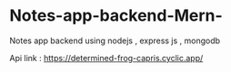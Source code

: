 # Notes-app-backend-Mern-


Notes app backend using nodejs , express js , mongodb

Api link : https://determined-frog-capris.cyclic.app/

